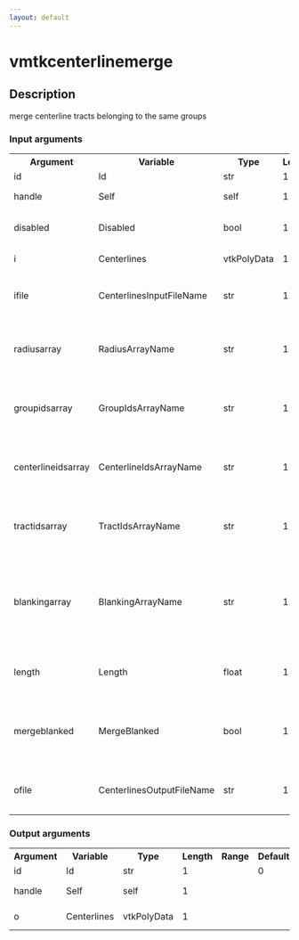 ```yaml
---
layout: default
---
```

<h1>vmtkcenterlinemerge</h1>
<h2>Description</h2>
merge centerline tracts belonging to the same groups
<h3>Input arguments</h3>
<table class="vmtkscripts">
<tr>
<th>Argument</th><th>Variable</th><th>Type</th><th>Length</th><th>Range</th><th>Default</th><th>Description</th>
</tr>
<tr><td>id</td><td>Id</td><td>str</td><td>1</td><td></td><td>0</td><td>script id</td>
</tr>
<tr><td>handle</td><td>Self</td><td>self</td><td>1</td><td></td><td></td><td>handle to self</td>
</tr>
<tr><td>disabled</td><td>Disabled</td><td>bool</td><td>1</td><td></td><td>0</td><td>disable execution and piping</td>
</tr>
<tr><td>i</td><td>Centerlines</td><td>vtkPolyData</td><td>1</td><td></td><td></td><td>the input centerlines</td>
</tr>
<tr><td>ifile</td><td>CenterlinesInputFileName</td><td>str</td><td>1</td><td></td><td></td><td>filename for the default Centerlines reader</td>
</tr>
<tr><td>radiusarray</td><td>RadiusArrayName</td><td>str</td><td>1</td><td></td><td></td><td>name of the array where centerline radius is stored</td>
</tr>
<tr><td>groupidsarray</td><td>GroupIdsArrayName</td><td>str</td><td>1</td><td></td><td></td><td>name of the array where centerline group ids are stored</td>
</tr>
<tr><td>centerlineidsarray</td><td>CenterlineIdsArrayName</td><td>str</td><td>1</td><td></td><td></td><td>name of the array where centerline ids are stored</td>
</tr>
<tr><td>tractidsarray</td><td>TractIdsArrayName</td><td>str</td><td>1</td><td></td><td></td><td>name of the array where centerline tract ids are stored</td>
</tr>
<tr><td>blankingarray</td><td>BlankingArrayName</td><td>str</td><td>1</td><td></td><td></td><td>name of the array where centerline blanking information about branches is stored</td>
</tr>
<tr><td>length</td><td>Length</td><td>float</td><td>1</td><td>(0.0,)</td><td>0.0</td><td>length of the resampling interval</td>
</tr>
<tr><td>mergeblanked</td><td>MergeBlanked</td><td>bool</td><td>1</td><td></td><td>1</td><td>toggle generation of segments for blanked groups</td>
</tr>
<tr><td>ofile</td><td>CenterlinesOutputFileName</td><td>str</td><td>1</td><td></td><td></td><td>filename for the default Centerlines writer</td>
</tr>
</table><h3>Output arguments</h3>
<table class="vmtkscripts">
<tr>
<th>Argument</th><th>Variable</th><th>Type</th><th>Length</th><th>Range</th><th>Default</th><th>Description</th>
</tr>
<tr><td>id</td><td>Id</td><td>str</td><td>1</td><td></td><td>0</td><td>script id</td>
</tr>
<tr><td>handle</td><td>Self</td><td>self</td><td>1</td><td></td><td></td><td>handle to self</td>
</tr>
<tr><td>o</td><td>Centerlines</td><td>vtkPolyData</td><td>1</td><td></td><td></td><td>the output centerlines</td>
</tr>
</table>
